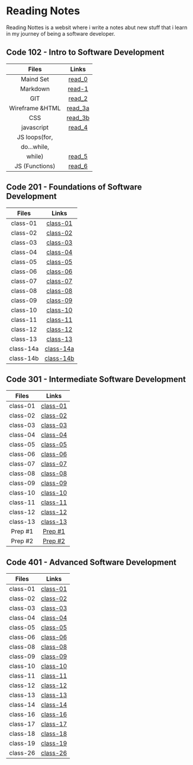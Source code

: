 # Reading Notes

Reading Nottes is a websit where i write a notes abut new stuff that i learn in my journey of being a software developer.

## Code 102 - Intro to Software Development

|      Files      |         Links         |
| :-------------: | :-------------------: |
|    Maind Set    |  [read_0](read_0.md)  |
|    Markdown     |  [read-1](read-1.md)  |
|       GIT       |  [read_2](read_2.md)  |
| Wireframe &HTML | [read_3a](read_3a.md) |
|       CSS       | [read_3b](read_3b.md) |
|   javascript    |  [read_4](read_4.md)  |
|  JS loops(for,  |                       |
|   do...while,   |                       |
|     while)      |  [read_5](read_5.md)  |
| JS (Functions)  |  [read_6](read_6.md)  |

## Code 201 - Foundations of Software Development

|  Files   |          Links          |
| :------: | :---------------------: |
| class-01 | [class-01](class-01.md) |
| class-02 | [class-02](class-02.md) |
| class-03 | [class-03](class-03.md) |
| class-04 | [class-04](class-04.md) |
| class-05 | [class-05](class-05.md) |
| class-06 | [class-06](class-06.md) |
| class-07 | [class-07](class-07.md) |
| class-08 | [class-08](class-08.md) |
| class-09 | [class-09](class-09.md) |
| class-10 | [class-10](class-10.md) |
| class-11 | [class-11](class-11.md) |
| class-12 | [class-12](class-12.md) |
| class-13 | [class-13](class-13.md) |
| class-14a| [class-14a](class-14a.md) |
| class-14b| [class-14b](class-14b.md) |

## Code 301 - Intermediate Software Development

|  Files   |          Links          |
| :------: | :---------------------: |
| class-01 | [class-01](301-read_1.md) |
| class-02 | [class-02](301-read_2.md) |
| class-03 | [class-03](301-read_3.md) |
| class-04 | [class-04](301-read_4.md) |
| class-05 | [class-05](301-read_5.md) |
| class-06 | [class-06](301-read_6.md) |
| class-07 | [class-07](301-read_7.md) |
| class-08 | [class-08](301-read_8.md) |
| class-09 | [class-09](301-read_9.md) |
| class-10 | [class-10](301-read_10.md) |
| class-11 | [class-11](301-read_11.md) |
| class-12 | [class-12](301-read_12.md) |
| class-13 | [class-13](301-read_13.md) |
| Prep #1 | [Prep #1](Prep_1.md) |
| Prep #2 | [Prep #2](Prep_2.md) |


## Code 401 - Advanced Software Development

|  Files   |          Links          |
| :------: | :---------------------: |
| class-01 | [class-01](401-read_1.md) |
| class-02 | [class-02](401-read_2.md) |
| class-03 | [class-03](401-read_3.md) |
| class-04 | [class-04](401-read_4.md) |
| class-05 | [class-05](401-read_5.md) |
| class-06 | [class-06](401-read_6.md) |
| class-08 | [class-08](401-read_8.md) |
| class-09 | [class-09](401-read_9.md) |
| class-10 | [class-10](401-read_10.md) |
| class-11 | [class-11](401-read_11.md) |
| class-12 | [class-12](401-read_12.md) |
| class-13 | [class-13](401-read_13.md) |
| class-14 | [class-14](401-read_14.md) |
| class-16 | [class-16](401-read_16.md) |
| class-17 | [class-17](401-read_17.md) |
| class-18 | [class-18](401-read_18.md) |
| class-19 | [class-19](401-read_19.md) |
| class-26 | [class-26](401-read_26.md) |
